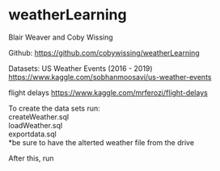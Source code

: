 # weatherLearning
Blair Weaver and Coby Wissing

Github: https://github.com/cobywissing/weatherLearning

Datasets:
US Weather Events (2016 - 2019) https://www.kaggle.com/sobhanmoosavi/us-weather-events

flight delays https://www.kaggle.com/mrferozi/flight-delays


To create the data sets run: <br>
createWeather.sql<br>
loadWeather.sql <br>
exportdata.sql<br>
*be sure to have the alterted weather file from the drive

After this, run 
